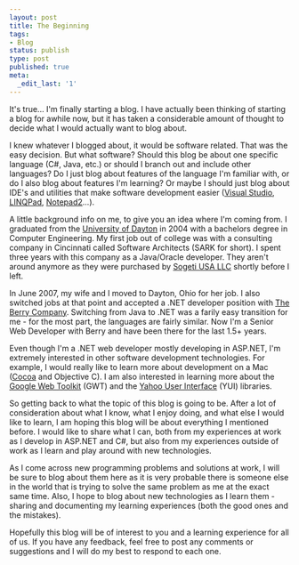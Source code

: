 ```yaml
---
layout: post
title: The Beginning
tags:
- Blog
status: publish
type: post
published: true
meta:
  _edit_last: '1'
---
```

It's true... I'm finally starting a blog. I have actually been thinking of starting a blog for awhile now, but it has taken a considerable amount of thought to decide what I would actually want to blog about.

I knew whatever I blogged about, it would be software related. That was the easy decision. But what software? Should this blog be about one specific language (C#, Java, etc.) or should I branch out and include other languages? Do I just blog about features of the language I'm familiar with, or do I also blog about features I'm learning? Or maybe I should just blog about IDE's and utilities that make software development easier (<a href="http://msdn.microsoft.com/en-us/vstudio/default.aspx">Visual Studio</a>, <a href="http://www.linqpad.net/">LINQPad</a>, <a href="http://www.flos-freeware.ch/notepad2.html">Notepad2</a>...).

A little background info on me, to give you an idea where I'm coming from. I graduated from the <a href="http://www.udayton.edu/">University of Dayton</a> in 2004 with a bachelors degree in Computer Engineering. My first job out of college was with a consulting company in Cincinnati called Software Architects (SARK for short). I spent three years with this company as a Java/Oracle developer. They aren't around anymore as they were purchased by <a href="http://www.us.sogeti.com/">Sogeti USA LLC</a> shortly before I left.

In June 2007, my wife and I moved to Dayton, Ohio for her job. I also switched jobs at that point and accepted a .NET developer position with <a href="http://www.theberrycompany.com/">The Berry Company</a>. Switching from Java to .NET was a farily easy transition for me - for the most part, the languages are fairly similar. Now I'm a Senior Web Developer with Berry and have been there for the last 1.5+ years.

Even though I'm a .NET web developer mostly developing in ASP.NET, I'm extremely interested in other software development technologies. For example, I would really like to learn more about development on a Mac (<a href="http://developer.apple.com/cocoa/">Cocoa</a> and Objective C). I am also interested in learning more about the <a href="http://code.google.com/webtoolkit/">Google Web Toolkit</a> (GWT) and the <a href="http://developer.yahoo.com/yui/">Yahoo User Interface</a> (YUI) libraries.

So getting back to what the topic of this blog is going to be. After a lot of consideration about what I know, what I enjoy doing, and what else I would like to learn, I am hoping this blog will be about everything I mentioned before. I would like to share what I can, both from my experiences at work as I develop in ASP.NET and C#, but also from my experiences outside of work as I learn and play around with new technologies.

As I come across new programming problems and solutions at work, I will be sure to blog about them here as it is very probable there is someone else in the world that is trying to solve the same problem as me at the exact same time. Also, I hope to blog about new technologies as I learn them - sharing and documenting my learning experiences (both the good ones and the mistakes).

Hopefully this blog will be of interest to you and a learning experience for all of us. If you have any feedback, feel free to post any comments or suggestions and I will do my best to respond to each one.
